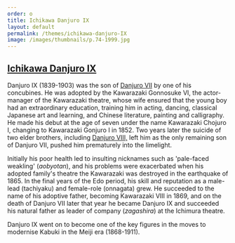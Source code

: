 ```yaml
---
order: o
title: Ichikawa Danjuro IX
layout: default
permalink: /themes/ichikawa-danjuro-IX
image: /images/thumbnails/p.74-1999.jpg
---
```


## [Ichikawa Danjuro IX](/exhibition/group-18)

Danjuro IX (1839-1903) was the son of [Danjuro VII](/exhibition/group-8-part-1) by one of his concubines. He was adopted by the Kawarazaki Gonnosuke VI, the actor-manager of the Kawarazaki theatre, whose wife ensured that the young boy had an extraordinary education, training him in acting, dancing, classical Japanese art and learning, and Chinese literature, painting and calligraphy. He made his debut at the age of seven under the name Kawarazaki Chojuro I, changing to Kawarazaki Gonjuro I in 1852. Two years later the suicide of two elder brothers, including [Danjuro VIII,](/exhibition/group-12) left him as the only remaining son of Danjuro VII, pushed him prematurely into the limelight.

Initially his poor health led to insulting nicknames such as 'pale-faced weakling' (_aobyotan_), and his problems were exacerbated when his adopted family's theatre the Kawarazaki was destroyed in the earthquake of 1865. In the final years of the Edo period, his skill and reputation as a male-lead (tachiyaku) and female-role (onnagata) grew. He succeeded to the name of his adoptive father, becoming Kawarazaki VIII in 1869, and on the death of Danjuro VII later that year he became Danjuro IX and succeeded his natural father as leader of company (_zagashira_) at the Ichimura theatre.

Danjuro IX went on to become one of the key figures in the moves to modernise Kabuki in the Meiji era (1868-1911).
